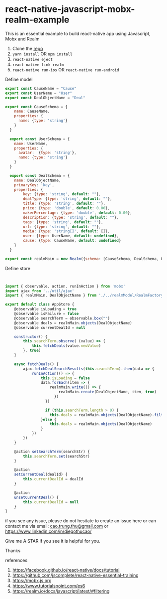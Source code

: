 # react-native-javascript-mobx-realm-example
This is an essential example to build react-native app using Javascript, Mobx and Realm

1. Clone the [repo](https://github.com/diegothucao/react-native-javascript-mobx-realm-template)
2. `yarn install` OR `npm install`
3. `react-native eject`
4. `react-native link realm`
5. `react-native run-ios` OR `react-native run-android`

Define model 
```javascript 
export const CauseName = "Cause"
export const UserName = "User"
export const DealObjectName = "Deal"

export const CauseSchema = {
    name: CauseName,
    properties: {
      name: {type: 'string'}
    }
  }

  export const UserSchema = {
    name: UserName,
    properties: {
      avatar:  {type: 'string'},
      name: {type: 'string'}
    }
  } 

  export const DealSchema = {
    name: DealObjectName,
    primaryKey: 'key',
    properties: {
        key: {type: 'string', default: ""},
        dealType: {type: 'string', default: ""},
        title: {type: 'string', default: ""},
        price: {type: 'double', default: 0.00},
        makerPercentage: {type: 'double', default: 0.00},
        description: {type: 'string', default: ""},
        tags: {type: 'string', default: ""},
        url: {type: 'string', default: ""},
        media: {type: 'string[]', default: []},
        user: {type: UserName, default: undefined},
        cause: {type: CauseName, default: undefined}
    }
  }

export const realmMain = new Realm({schema: [CauseSchema, DealSchema, UserSchema]})
```

Define store 
```javascript 


import { observable, action, runInAction } from 'mobx'
import ajax from '../util/ajax'
import { realmMain, DealObjectName } from './../realmModel/RealmFactory'

export default class AppStore {
    @observable isLoading = true
    @observable isFailure = false
    @observable searchTerm = observable.box("")
    @observable deals = realmMain.objects(DealObjectName)
    @observable currentDealId = null

    constructor() {
        this.searchTerm.observe( (value) => {
            this.fetchDeals(value.newValue)
        }, true)
    }

    async fetchDeals() {
        ajax.fetchDealSearchResults(this.searchTerm).then(data => {
            runInAction(() => {
                this.isLoading = false
                data.forEach(item => {
                    realmMain.write(() => {
                        realmMain.create(DealObjectName, item, true)
                      })
                  })

                  if (this.searchTerm.length > 0) {
                    this.deals = realmMain.objects(DealObjectName).filtered('title CONTAINS[c] "' + this.searchTerm + '"')
                }else {
                    this.deals = realmMain.objects(DealObjectName)
                }
            })
        })
    }

    @action setSearchTerm(searchStr) {
        this.searchTerm.set(searchStr)
    }

    @action
    setCurrentDeal(dealId) {
        this.currentDealId = dealId
    }

    @action
    unsetCurrentDeal() {
        this.currentDealId = null
    }
}
```

if you see any issue, please do not hesitate to create an issue here or can contact me via email: cao.trung.thu@gmail.com or https://www.linkedin.com/in/diegothucao/

Give me A STAR if you see it is helpful for you.

Thanks

references
1. https://facebook.github.io/react-native/docs/tutorial
2. https://github.com/jscomplete/react-native-essential-training
3. https://mobx.js.org
4. https://www.tutorialspoint.com/es6
5. https://realm.io/docs/javascript/latest/#filtering
